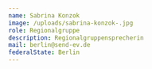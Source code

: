 ```yaml
---
name: Sabrina Konzok
image: /uploads/sabrina-konzok-.jpg
role: Regionalgruppe
description: Regionalgruppensprecherin
mail: berlin@send-ev.de
federalState: Berlin
---
```


